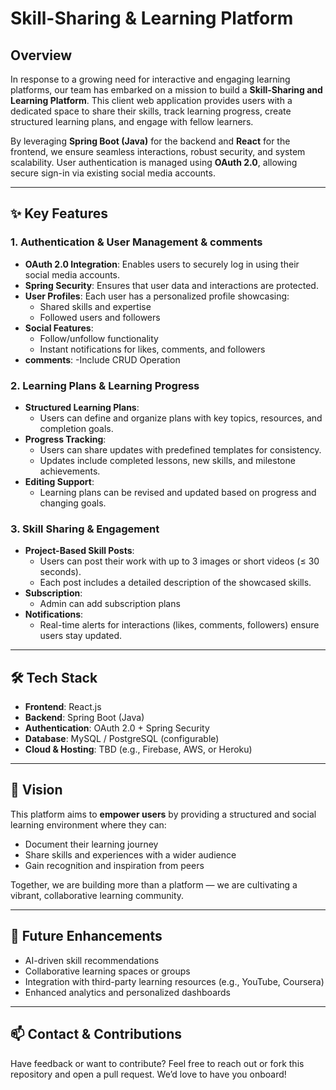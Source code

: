 # Skill-Sharing & Learning Platform

## Overview

In response to a growing need for interactive and engaging learning platforms, our team has embarked on a mission to build a **Skill-Sharing and Learning Platform**. This client web application provides users with a dedicated space to share their skills, track learning progress, create structured learning plans, and engage with fellow learners.

By leveraging **Spring Boot (Java)** for the backend and **React** for the frontend, we ensure seamless interactions, robust security, and system scalability. User authentication is managed using **OAuth 2.0**, allowing secure sign-in via existing social media accounts.

---

## ✨ Key Features

### 1. Authentication & User Management & comments
- **OAuth 2.0 Integration**: Enables users to securely log in using their social media accounts.
- **Spring Security**: Ensures that user data and interactions are protected.
- **User Profiles**: Each user has a personalized profile showcasing:
  - Shared skills and expertise
  - Followed users and followers
- **Social Features**:
  - Follow/unfollow functionality
  - Instant notifications for likes, comments, and followers
- **comments**:
  -Include CRUD Operation

### 2. Learning Plans & Learning Progress
- **Structured Learning Plans**:
  - Users can define and organize plans with key topics, resources, and completion goals.
- **Progress Tracking**:
  - Users can share updates with predefined templates for consistency.
  - Updates include completed lessons, new skills, and milestone achievements.
- **Editing Support**:
  - Learning plans can be revised and updated based on progress and changing goals.

### 3. Skill Sharing & Engagement
- **Project-Based Skill Posts**:
  - Users can post their work with up to 3 images or short videos (≤ 30 seconds).
  - Each post includes a detailed description of the showcased skills.
- **Subscription**:
  - Admin can add subscription plans
- **Notifications**:
  - Real-time alerts for interactions (likes, comments, followers) ensure users stay updated.

---

## 🛠 Tech Stack

- **Frontend**: React.js
- **Backend**: Spring Boot (Java)
- **Authentication**: OAuth 2.0 + Spring Security
- **Database**: MySQL / PostgreSQL (configurable)
- **Cloud & Hosting**: TBD (e.g., Firebase, AWS, or Heroku)

---

## 🚀 Vision

This platform aims to **empower users** by providing a structured and social learning environment where they can:

- Document their learning journey
- Share skills and experiences with a wider audience
- Gain recognition and inspiration from peers

Together, we are building more than a platform — we are cultivating a vibrant, collaborative learning community.

---

## 📌 Future Enhancements

- AI-driven skill recommendations
- Collaborative learning spaces or groups
- Integration with third-party learning resources (e.g., YouTube, Coursera)
- Enhanced analytics and personalized dashboards

---

## 📫 Contact & Contributions

Have feedback or want to contribute? Feel free to reach out or fork this repository and open a pull request. We’d love to have you onboard!

